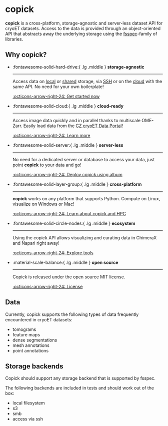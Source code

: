 # copick

**copick** is a cross-platform, storage-agnostic and server-less dataset API for cryoET datasets. Access to the data is
provided through an object-oriented API that abstracts away the underlying storage using the
[fsspec](https://filesystem-spec.readthedocs.io/en/latest/)-family of libraries.

## Why copick?

<div class="grid cards" markdown>

-   :fontawesome-solid-hard-drive:{ .lg .middle }   __storage-agnostic__

    ---

    Access data on [local](examples/setup/local.md) or [shared](examples/setup/shared.md) storage, via
    [SSH](examples/setup/ssh.md) or on the [cloud](examples/setup/aws_s3.md) with the same API. No
    need for your own boilerplate!

    [:octicons-arrow-right-24: Get started now ](quickstart.md)

-   :fontawesome-solid-cloud:{ .lg .middle }   __cloud-ready__

    ---

    Access image data quickly and in parallel thanks to multiscale OME-Zarr. Easily load data from the [CZ cryoET Data
    Portal](https://cryoetdataportal.czscience.com/)!

    [:octicons-arrow-right-24: Learn more](examples/tutorials/data_portal.md)

-   :fontawesome-solid-server:{ .lg .middle } __server-less__

    ---

    No need for a dedicated server or database to access your data, just point **copick** to your data
    and go!

    [:octicons-arrow-right-24: Deploy copick using album](#)

-   :fontawesome-solid-layer-group:{ .lg .middle } __cross-platform__

    ---

    **copick** works on any platform that supports Python. Compute on Linux, visualize on Windows or
    Mac!

    [:octicons-arrow-right-24: Learn about copick and HPC](#)

-   :fontawesome-solid-circle-nodes:{ .lg .middle } __ecosystem__

    ---

    Using the copick API allows visualizing and curating data in ChimeraX and Napari right away!

    [:octicons-arrow-right-24: Explore tools](tools.md)

-   :material-scale-balance:{ .lg .middle } __open source__

    ---

    Copick is released under the open source MIT license.

    [:octicons-arrow-right-24: License](https://github.com/uermel/copick/blob/main/LICENSE)

</div>

## Data

Currently, copick supports the following types of data frequently encountered in cryoET datasets:

- tomograms
- feature maps
- dense segmentations
- mesh annotations
- point annotations

## Storage backends

Copick should support any storage backend that is supported by fsspec.

The following backends are included in tests and should work out of the box:

- local filesystem
- s3
- smb
- access via ssh
